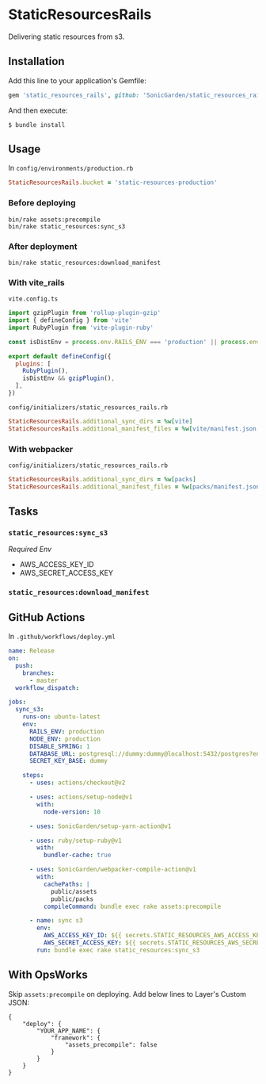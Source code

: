 # StaticResourcesRails

Delivering static resources from s3.

## Installation

Add this line to your application's Gemfile:

```ruby
gem 'static_resources_rails', github: 'SonicGarden/static_resources_rails'
```

And then execute:

    $ bundle install

## Usage

In `config/environments/production.rb`

```ruby
StaticResourcesRails.bucket = 'static-resources-production'
```

### Before deploying

```
bin/rake assets:precompile
bin/rake static_resources:sync_s3
```

### After deployment

```
bin/rake static_resources:download_manifest
```

### With vite_rails

`vite.config.ts`
```javascript
import gzipPlugin from 'rollup-plugin-gzip'
import { defineConfig } from 'vite'
import RubyPlugin from 'vite-plugin-ruby'

const isDistEnv = process.env.RAILS_ENV === 'production' || process.env.RAILS_ENV === 'staging'

export default defineConfig({
  plugins: [
    RubyPlugin(),
    isDistEnv && gzipPlugin(),
  ],
})

```

`config/initializers/static_resources_rails.rb`
```ruby
StaticResourcesRails.additional_sync_dirs = %w[vite]
StaticResourcesRails.additional_manifest_files = %w[vite/manifest.json vite/manifest-assets.json]
```

### With webpacker

`config/initializers/static_resources_rails.rb`
```ruby
StaticResourcesRails.additional_sync_dirs = %w[packs]
StaticResourcesRails.additional_manifest_files = %w[packs/manifest.json]
```

## Tasks

### `static_resources:sync_s3`

_Required Env_

- AWS_ACCESS_KEY_ID
- AWS_SECRET_ACCESS_KEY

### `static_resources:download_manifest`

## GitHub Actions

In `.github/workflows/deploy.yml`

```yaml
name: Release
on:
  push:
    branches:
      - master
  workflow_dispatch:

jobs:
  sync_s3:
    runs-on: ubuntu-latest
    env:
      RAILS_ENV: production
      NODE_ENV: production
      DISABLE_SPRING: 1
      DATABASE_URL: postgresql://dummy:dummy@localhost:5432/postgres?encoding=utf8&pool=5&timeout=5000
      SECRET_KEY_BASE: dummy

    steps:
      - uses: actions/checkout@v2

      - uses: actions/setup-node@v1
        with:
          node-version: 10

      - uses: SonicGarden/setup-yarn-action@v1

      - uses: ruby/setup-ruby@v1
        with:
          bundler-cache: true

      - uses: SonicGarden/webpacker-compile-action@v1
        with:
          cachePaths: |
            public/assets
            public/packs
          compileCommand: bundle exec rake assets:precompile

      - name: sync s3
        env:
          AWS_ACCESS_KEY_ID: ${{ secrets.STATIC_RESOURCES_AWS_ACCESS_KEY_ID }}
          AWS_SECRET_ACCESS_KEY: ${{ secrets.STATIC_RESOURCES_AWS_SECRET_KEY_ID }}
        run: bundle exec rake static_resources:sync_s3
```

## With OpsWorks

Skip `assets:precompile` on deploying. Add below lines to Layer's Custom JSON:

```
{
    "deploy": {
        "YOUR_APP_NAME": {
            "framework": {
                "assets_precompile": false
            }
        }
    }
}
```
